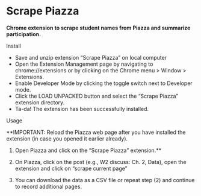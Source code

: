 # Scrape Piazza
__Chrome extension to scrape student names from Piazza and summarize participation.__

Install

- Save and unzip extension “Scrape Piazza” on local computer
- Open the Extension Management page by navigating to chrome://extensions or by clicking on the Chrome menu > Window > Extensions.
- Enable Developer Mode by clicking the toggle switch next to Developer mode.
- Click the LOAD UNPACKED button and select the “Scrape Piazza” extension directory.
- Ta-da! The extension has been successfully installed.



Usage

**IMPORTANT: Reload the Piazza web page after you have installed the extension (in case you opened it earlier already).

1. Open Piazza and click on the “Scrape Piazza” extension.**

2. On Piazza, click on the post (e.g., W2 discuss: Ch. 2, Data), open the extension and click on  “scrape current page”

3. You can download the data as a CSV file or repeat step (2) and continue to record additional pages.

